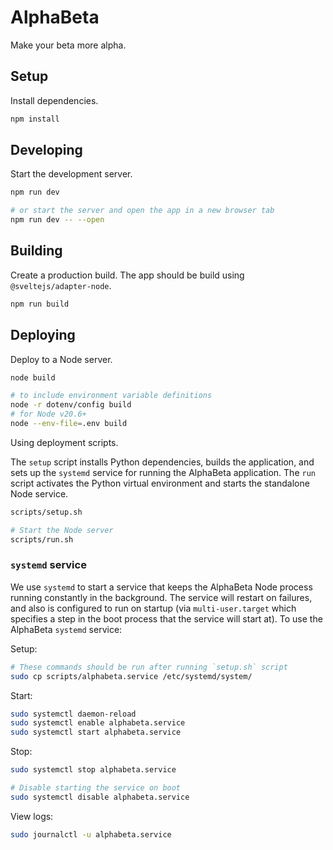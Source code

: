 # AlphaBeta

Make your beta more alpha.

## Setup

Install dependencies.

```bash
npm install
```

## Developing

Start the development server.

```bash
npm run dev

# or start the server and open the app in a new browser tab
npm run dev -- --open
```

## Building

Create a production build. The app should be build using `@sveltejs/adapter-node`.

```bash
npm run build
```

## Deploying

Deploy to a Node server.

```bash
node build

# to include environment variable definitions
node -r dotenv/config build
# for Node v20.6+
node --env-file=.env build
```

Using deployment scripts.

The `setup` script installs Python dependencies, builds the application, and sets up the `systemd` service for running the AlphaBeta application.
The `run` script activates the Python virtual environment and starts the standalone Node service.

```bash
scripts/setup.sh

# Start the Node server
scripts/run.sh
```

### `systemd` service

We use `systemd` to start a service that keeps the AlphaBeta Node process running constantly in the background.
The service will restart on failures, and also is configured to run on startup
(via `multi-user.target` which specifies a step in the boot process that the service will start at).
To use the AlphaBeta `systemd` service:

Setup:

```bash
# These commands should be run after running `setup.sh` script
sudo cp scripts/alphabeta.service /etc/systemd/system/
```

Start:

```bash
sudo systemctl daemon-reload
sudo systemctl enable alphabeta.service
sudo systemctl start alphabeta.service
```

Stop:

```bash
sudo systemctl stop alphabeta.service

# Disable starting the service on boot
sudo systemctl disable alphabeta.service
```

View logs:

```bash
sudo journalctl -u alphabeta.service
```
